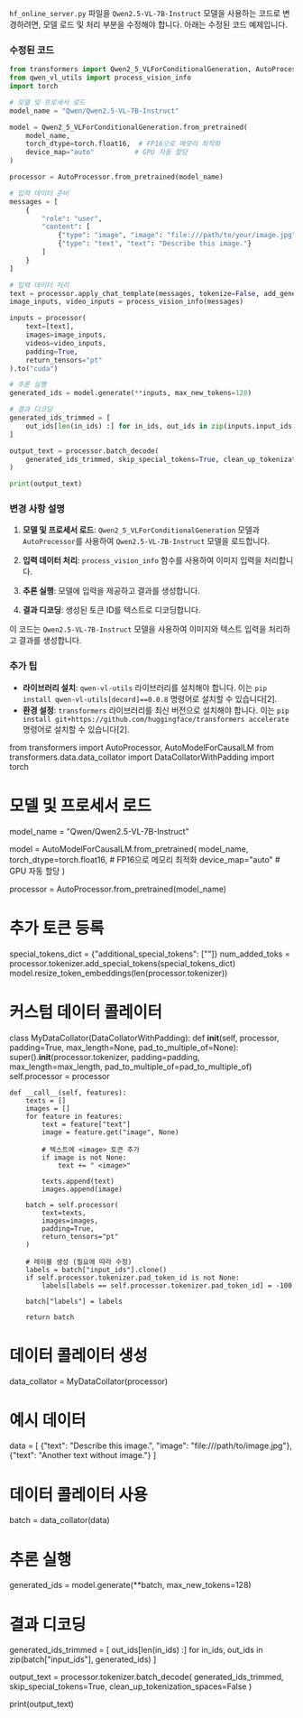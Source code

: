 `hf_online_server.py` 파일을 `Qwen2.5-VL-7B-Instruct` 모델을 사용하는 코드로 변경하려면, 모델 로드 및 처리 부분을 수정해야 합니다. 아래는 수정된 코드 예제입니다.

### 수정된 코드

```python
from transformers import Qwen2_5_VLForConditionalGeneration, AutoProcessor
from qwen_vl_utils import process_vision_info
import torch

# 모델 및 프로세서 로드
model_name = "Qwen/Qwen2.5-VL-7B-Instruct"

model = Qwen2_5_VLForConditionalGeneration.from_pretrained(
    model_name,
    torch_dtype=torch.float16,  # FP16으로 메모리 최적화
    device_map="auto"          # GPU 자동 할당
)

processor = AutoProcessor.from_pretrained(model_name)

# 입력 데이터 준비
messages = [
    {
        "role": "user",
        "content": [
            {"type": "image", "image": "file:///path/to/your/image.jpg"},
            {"type": "text", "text": "Describe this image."}
        ]
    }
]

# 입력 데이터 처리
text = processor.apply_chat_template(messages, tokenize=False, add_generation_prompt=True)
image_inputs, video_inputs = process_vision_info(messages)

inputs = processor(
    text=[text],
    images=image_inputs,
    videos=video_inputs,
    padding=True,
    return_tensors="pt"
).to("cuda")

# 추론 실행
generated_ids = model.generate(**inputs, max_new_tokens=128)

# 결과 디코딩
generated_ids_trimmed = [
    out_ids[len(in_ids) :] for in_ids, out_ids in zip(inputs.input_ids, generated_ids)
]

output_text = processor.batch_decode(
    generated_ids_trimmed, skip_special_tokens=True, clean_up_tokenization_spaces=False
)

print(output_text)
```

### 변경 사항 설명

1. **모델 및 프로세서 로드**: `Qwen2_5_VLForConditionalGeneration` 모델과 `AutoProcessor`를 사용하여 `Qwen2.5-VL-7B-Instruct` 모델을 로드합니다.

2. **입력 데이터 처리**: `process_vision_info` 함수를 사용하여 이미지 입력을 처리합니다.

3. **추론 실행**: 모델에 입력을 제공하고 결과를 생성합니다.

4. **결과 디코딩**: 생성된 토큰 ID를 텍스트로 디코딩합니다.

이 코드는 `Qwen2.5-VL-7B-Instruct` 모델을 사용하여 이미지와 텍스트 입력을 처리하고 결과를 생성합니다. 

### 추가 팁

- **라이브러리 설치**: `qwen-vl-utils` 라이브러리를 설치해야 합니다. 이는 `pip install qwen-vl-utils[decord]==0.0.8` 명령어로 설치할 수 있습니다[2].
- **환경 설정**: `transformers` 라이브러리를 최신 버전으로 설치해야 합니다. 이는 `pip install git+https://github.com/huggingface/transformers accelerate` 명령어로 설치할 수 있습니다[2].

from transformers import AutoProcessor, AutoModelForCausalLM
from transformers.data.data_collator import DataCollatorWithPadding
import torch

# 모델 및 프로세서 로드
model_name = "Qwen/Qwen2.5-VL-7B-Instruct"

model = AutoModelForCausalLM.from_pretrained(
    model_name,
    torch_dtype=torch.float16,  # FP16으로 메모리 최적화
    device_map="auto"          # GPU 자동 할당
)

processor = AutoProcessor.from_pretrained(model_name)

# 추가 토큰 등록
special_tokens_dict = {"additional_special_tokens": ["<image>"]}
num_added_toks = processor.tokenizer.add_special_tokens(special_tokens_dict)
model.resize_token_embeddings(len(processor.tokenizer))

# 커스텀 데이터 콜레이터
class MyDataCollator(DataCollatorWithPadding):
    def __init__(self, processor, padding=True, max_length=None, pad_to_multiple_of=None):
        super().__init__(processor.tokenizer, padding=padding, max_length=max_length, pad_to_multiple_of=pad_to_multiple_of)
        self.processor = processor

    def __call__(self, features):
        texts = []
        images = []
        for feature in features:
            text = feature["text"]
            image = feature.get("image", None)
            
            # 텍스트에 <image> 토큰 추가
            if image is not None:
                text += " <image>"
            
            texts.append(text)
            images.append(image)

        batch = self.processor(
            text=texts,
            images=images,
            padding=True,
            return_tensors="pt"
        )

        # 레이블 생성 (필요에 따라 수정)
        labels = batch["input_ids"].clone()
        if self.processor.tokenizer.pad_token_id is not None:
            labels[labels == self.processor.tokenizer.pad_token_id] = -100

        batch["labels"] = labels

        return batch

# 데이터 콜레이터 생성
data_collator = MyDataCollator(processor)

# 예시 데이터
data = [
    {"text": "Describe this image.", "image": "file:///path/to/image.jpg"},
    {"text": "Another text without image."}
]

# 데이터 콜레이터 사용
batch = data_collator(data)

# 추론 실행
generated_ids = model.generate(**batch, max_new_tokens=128)

# 결과 디코딩
generated_ids_trimmed = [
    out_ids[len(in_ids) :] for in_ids, out_ids in zip(batch["input_ids"], generated_ids)
]

output_text = processor.tokenizer.batch_decode(
    generated_ids_trimmed, skip_special_tokens=True, clean_up_tokenization_spaces=False
)

print(output_text)

